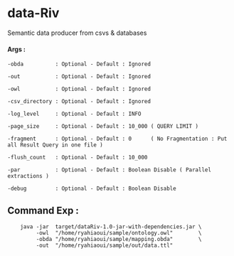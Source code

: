 # data-Riv

Semantic data producer from csvs &amp; databases 

#### Args :

    -obda          : Optional - Default : Ignored

    -out           : Optional - Default : Ignored
    
    -owl           : Optional - Default : Ignored
  
    -csv_directory : Optional - Default : Ignored

    -log_level     : Optional - Default : INFO
    
    -page_size     : Optional - Default : 10_000 ( QUERY LIMIT )

    -fragment      : Optional - Default : 0      ( No Fragmentation : Put all Result Query in one file )
 
    -flush_count   : Optional - Default : 10_000
 
    -par           : Optional - Default : Boolean Disable ( Parallel extractions )

    -debug         : Optional - Default : Boolean Disable
 

## Command Exp : 

```
    java -jar  target/dataRiv-1.0-jar-with-dependencies.jar \
         -owl  "/home/ryahiaoui/sample/ontology.owl"        \
         -obda "/home/ryahiaoui/sample/mapping.obda"        \
         -out  "/home/ryahiaoui/sample/out/data.ttl"
```
